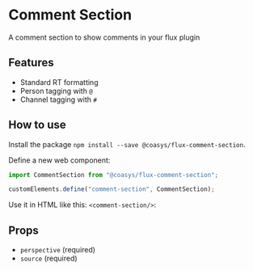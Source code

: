 # Comment Section

A comment section to show comments in your flux plugin

## Features

- Standard RT formatting
- Person tagging with `@`
- Channel tagging with `#`

## How to use

Install the package `npm install --save @coasys/flux-comment-section`.

Define a new web component:

```js
import CommentSection from "@coasys/flux-comment-section";

customElements.define("comment-section", CommentSection);
```

Use it in HTML like this: `<comment-section/>`:

## Props

- `perspective` (required)
- `source` (required)
